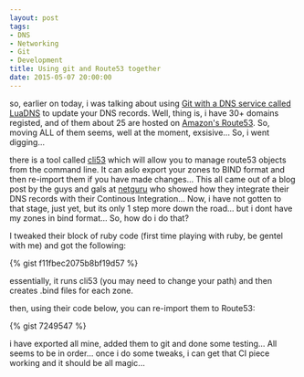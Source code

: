 ```yaml
---
layout: post
tags:
- DNS
- Networking
- Git
- Development
title: Using git and Route53 together
date: 2015-05-07 20:00:00
---
```

so, earlier on today, i was talking about using [Git with a DNS service called LuaDNS][1] to update your DNS records. Well, thing is, i have 30+ domains registed, and of them about 25 are hosted on [Amazon's Route53][2]. So, moving ALL of them seems, well at the moment, exsisive... So, i went digging...

there is a tool called [cli53][3] which will allow you to manage route53 objects from the command line. It can aslo export your zones to BIND format and then re-import them if you have made changes... This all came out of a blog post by the guys and gals at [netguru][4] who showed how they integrate their DNS records with their Continous Integration... Now, i have not gotten to that stage, just yet, but its only 1 step more down the road... but i dont have my zones in bind format... So, how do i do that?

I tweaked their block of ruby code (first time playing with ruby, be gentel with me) and got the following:

{% gist f11fbec2075b8bf19d57 %}

essentially, it runs cli53 (you may need to change your path) and then creates .bind files for each zone.

then, using their code below, you can re-import them to Route53:

{% gist 7249547 %}

i have exported all mine, added them to git and done some testing... All seems to be in order... once i do some tweaks, i can get that CI piece working and it should be all magic...

[1]:http://tiernanotoole.ie/2015/05/07/git-push-dns.html
[3]:https://github.com/barnybug/cli53
[2]:http://aws.amazonc.com/route53
[4]:https://netguru.co/blog/ci-your-dns-setup
